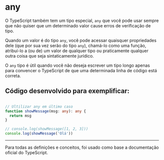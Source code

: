 # any

O TypeScript também tem um tipo especial, `any` que você pode usar sempre que não quiser que um determinado valor cause erros de verificação de tipo.

Quando um valor é do tipo `any`, você pode acessar quaisquer propriedades dele (que por sua vez serão do tipo `any`), chamá-lo como uma função, atribuí-lo a (ou de) um valor de qualquer tipo ou praticamente qualquer outra coisa que seja sintaticamente jurídico.

O `any` tipo é útil quando você não deseja escrever um tipo longo apenas para convencer o TypeScript de que uma determinada linha de código está correta.

## Código desenvolvido para exemplificar:

~~~typescript

// Ultilizar any em último caso
function showMessage(msg: any): any {
  return msg
}

// console.log(showMessage([1, 2, 3]))
console.log(showMessage('Olá'))


~~~

---
Para todas as definições e conceitos, foi usado como base a documentação oficial do TypeScript.
